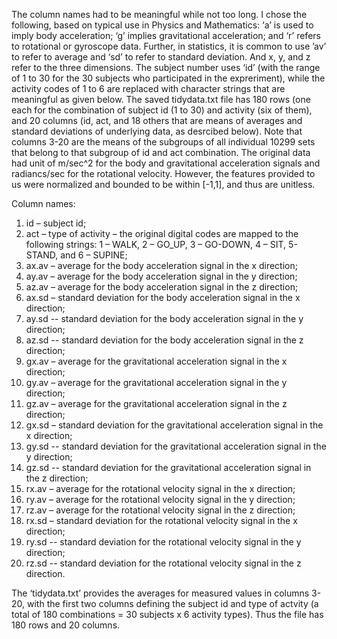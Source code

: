 The column names had to be meaningful while not too long. I chose the following, based on 
typical use in Physics and Mathematics:   ‘a’ is used to imply body acceleration; ‘g’ 
implies gravitational acceleration; and ‘r’ refers to rotational or gyroscope data. 
Further, in statistics, it is common to use ’av’ to refer  to average and ‘sd’ to refer to 
standard deviation.  And x, y, and z refer to the three dimensions.  The subject number uses 
‘id’ (with the range of 1 to 30 for the 30 subjects who participated in the expreriment), 
while the activity codes of 1 to 6 are replaced with character strings that are meaningful 
as given below. The saved tidydata.txt file has 180 rows (one each for the combination of 
subject id (1 to 30) and activity (six of them), and 20 columns (id, act, and 18 others that 
are means of averages and standard deviations of underlying data, as desrcibed below). Note 
that columns 3-20 are the means of the subgroups of all individual 10299 sets that belong to 
that subgroup of id and act combination. The original data had unit of m/sec^2 for the body and 
gravitational acceleration signals and radiancs/sec for the rotational velocity. However, the
features provided to us were normalized and bounded to be within [-1,1], and thus are unitless.

Column names:
1.	id – subject id;
2.	act – type of activity – the original digital codes are mapped to the following strings: 1 – WALK, 2 – GO_UP, 3 – GO-DOWN, 4 – SIT, 5- STAND, and 6 – SUPINE;
3.	ax.av – average for the body acceleration signal in the x direction;
4.	ay.av – average for the body acceleration signal in the y direction;
5.	az.av – average for the body acceleration signal in the z direction;
6.	ax.sd – standard deviation for the body acceleration signal in the x direction;
7.	ay.sd -- standard deviation for the body acceleration signal in the y direction;
8.	az.sd -- standard deviation for the body acceleration signal in the z direction;
9.	gx.av – average for the gravitational acceleration signal in the x direction;
10.	gy.av – average for the gravitational acceleration signal in the y direction;
11.	gz.av – average for the gravitational acceleration signal in the z direction;
12.	gx.sd – standard deviation for the gravitational acceleration signal in the x direction;
13.	gy.sd -- standard deviation for the gravitational acceleration signal in the y direction;
14.	gz.sd -- standard deviation for the gravitational acceleration signal in the z direction;
15.	rx.av – average for the rotational velocity signal in the x direction;
16.	ry.av – average for the rotational velocity signal in the y direction;
17.	rz.av – average for the rotational  velocity signal in the z direction;
18.	rx.sd – standard deviation for the rotational velocity signal in the x direction;
19.	ry.sd -- standard deviation for the rotational  velocity signal in the y direction;
20.	rz.sd -- standard deviation for the rotational velocity signal in the z direction.
 
The ‘tidydata.txt’ provides the averages for measured values in columns 3-20, with the first two 
columns defining the subject id and type of actvity (a total of 180 combinations = 30 subjects x 6 
activity types).   Thus the file has 180 rows and 20 columns. 

